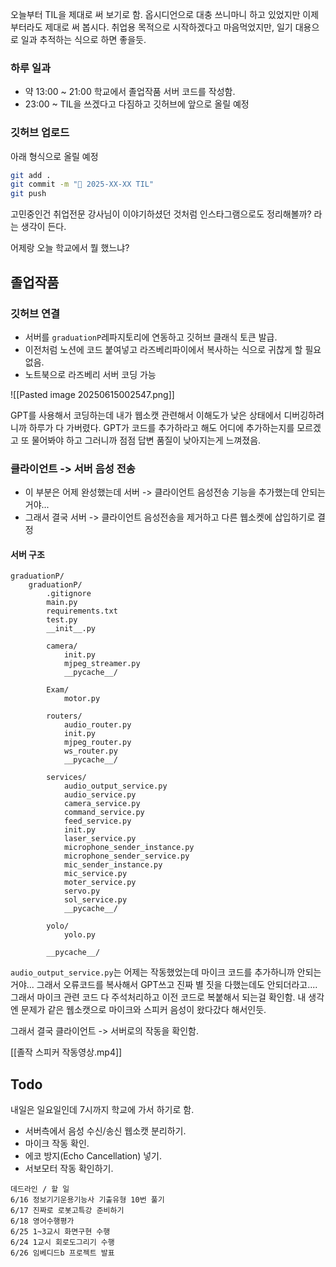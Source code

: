 
오늘부터 TIL을 제대로 써 보기로 함.
옵시디언으로 대충 쓰니마니 하고 있었지만 이제부터라도 제대로 써 봅시다.
취업용 목적으로 시작하겠다고 마음먹었지만, 일기 대용으로 일과 추적하는 식으로 하면 좋을듯.

### 하루 일과
- 약 13:00 ~ 21:00 학교에서 졸업작품 서버 코드를 작성함.
- 23:00 ~ TIL을 쓰겠다고 다짐하고 깃허브에 앞으로 올릴 예정
### 깃허브 업로드
아래 형식으로 올릴 예정

```bash
git add .
git commit -m "📝 2025-XX-XX TIL"
git push
```

고민중인건 취업전문 강사님이 이야기하셨던 것처럼 인스타그램으로도 정리해볼까?
라는 생각이 든다.

어제랑 오늘 학교에서 뭘 했느냐?

## 졸업작품
### 깃허브 연결
- 서버를 `graduationP`레파지토리에 연동하고 깃허브 클래식 토큰 발급.
- 이전처럼 노션에 코드 붙여넣고 라즈베리파이에서 복사하는 식으로 귀찮게 할 필요 없음.
- 노트북으로 라즈베리 서버 코딩 가능


![[Pasted image 20250615002547.png]]

GPT를 사용해서 코딩하는데 내가 웹소캣 관련해서 이해도가 낮은 상태에서 디버깅하려니까 하루가 다 가버렸다.
GPT가 코드를 추가하라고 해도 어디에 추가하는지를 모르겠고 또 물어봐야 하고 그러니까 점점 답변 품질이 낮아지는게 느껴졌음.

### 클라이언트 -> 서버 음성 전송
- 이 부분은 어제 완성했는데 서버 -> 클라이언트 음성전송 기능을 추가했는데 안되는거야...
- 그래서 결국 서버 -> 클라이언트 음성전송을 제거하고 다른 웹소켓에 삽입하기로 결정

#### 서버 구조
```
graduationP/
    graduationP/
        .gitignore
        main.py
        requirements.txt
        test.py
        __init__.py

        camera/
            init.py
            mjpeg_streamer.py
            __pycache__/

        Exam/
            motor.py

        routers/
            audio_router.py
            init.py
            mjpeg_router.py
            ws_router.py
            __pycache__/

        services/
            audio_output_service.py
            audio_service.py
            camera_service.py
            command_service.py
            feed_service.py
            init.py
            laser_service.py
            microphone_sender_instance.py
            microphone_sender_service.py
            mic_sender_instance.py
            mic_service.py
            moter_service.py
            servo.py
            sol_service.py
            __pycache__/

        yolo/
            yolo.py

        __pycache__/
```

`audio_output_service.py`는 어제는 작동했었는데 마이크 코드를 추가하니까 안되는거야...
그래서 오류코드를 복사해서 GPT쓰고 진짜 별 짓을 다했는데도 안되더라고....
그래서 마이크 관련 코드 다 주석처리하고 이전 코드로 복붙해서 되는걸 확인함.
내 생각엔 문제가 같은 웹소캣으로 마이크와 스피커 음성이 왔다갔다 해서인듯.

그래서 결국 클라이언트 -> 서버로의 작동을 확인함.

[[졸작 스피커 작동영상.mp4]]


## Todo
내일은 일요일인데 7시까지 학교에 가서 하기로 함.
- 서버측에서 음성 수신/송신 웹소캣 분리하기.
- 마이크 작동 확인.
- 에코 방지(Echo Cancellation) 넣기.
- 서보모터 작동 확인하기.


```
데드라인 / 할 일
6/16 정보기기운용기능사 기출유형 10번 풀기
6/17 진짜로 로봇고특강 준비하기
6/18 영어수행평가
6/25 1~3교시 화면구현 수행
6/24 1교시 회로도그리기 수행
6/26 임베디드b 프로젝트 발표
```